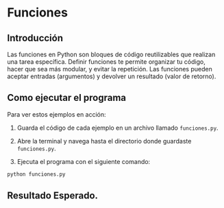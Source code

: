 # Funciones

## Introducción
Las funciones en Python son bloques de código reutilizables que realizan una tarea específica. Definir funciones te permite organizar tu código, hacer que sea más modular, y evitar la repetición. Las funciones pueden aceptar entradas (argumentos) y devolver un resultado (valor de retorno).




## Como ejecutar el programa

Para ver estos ejemplos en acción:

1. Guarda el código de cada ejemplo en un archivo llamado `funciones.py`.

2. Abre la terminal y navega hasta el directorio donde guardaste `funciones.py`.

3. Ejecuta el programa con el siguiente comando:
```bash
python funciones.py
```

## Resultado Esperado.